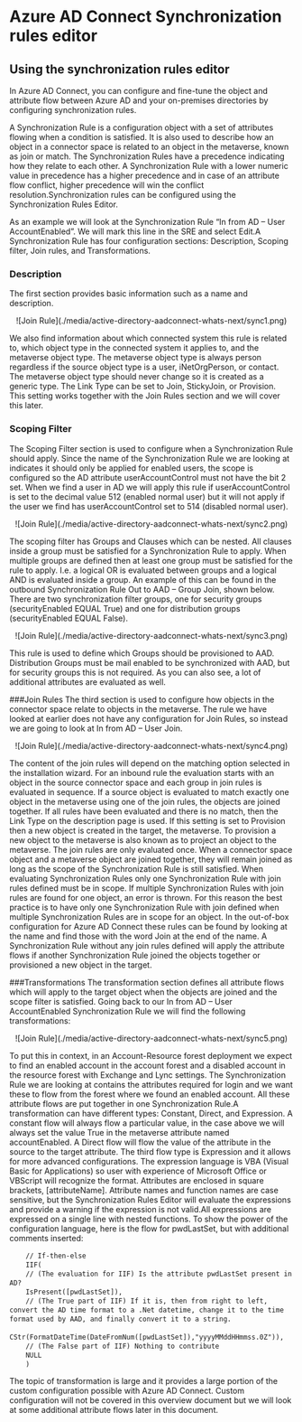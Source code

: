 
<properties 
	pageTitle="Using the Azure AD Connect Synchronization Rules Editor" 
	description="Learn how to use the Azure AD Connect Synchronization Rules Editor." 
	services="active-directory" 
	documentationCenter="" 
	authors="billmath" 
	manager="terrylan" 
	editor="bryanla"/>

<tags 
	ms.service="active-directory" 
	ms.workload="identity" 
	ms.tgt_pltfrm="na" 
	ms.devlang="na" 
	ms.topic="article" 
	ms.date="05/28/2015" 
	ms.author="billmath"/>

# Azure AD Connect Synchronization rules editor


## Using the synchronization rules editor

In Azure AD Connect, you can configure and fine-tune the object and attribute flow between Azure AD and your on-premises directories by configuring synchronization rules.  

A Synchronization Rule is a configuration object with a set of attributes flowing when a condition is satisfied. It is also used to describe how an object in a connector space is related to an object in the metaverse, known as join or match. The Synchronization Rules have a precedence indicating how they relate to each other. A Synchronization Rule with a lower numeric value in precedence has a higher precedence and in case of an attribute flow conflict, higher precedence will win the conflict resolution.Synchronization rules can be configured using the Synchronization Rules Editor.  

As an example we will look at the Synchronization Rule “In from AD – User AccountEnabled”. We will mark this line in the SRE and select Edit.A Synchronization Rule has four configuration sections: Description, Scoping filter, Join rules, and Transformations.

### Description
The first section provides basic information such as a name and description.

<center>![Join Rule](./media/active-directory-aadconnect-whats-next/sync1.png)
</center>

We also find information about which connected system this rule is related to, which object type in the connected system it applies to, and the metaverse object type. The metaverse object type is always person regardless if the source object type is a user, iNetOrgPerson, or contact. The metaverse object type should never change so it is created as a generic type. The Link Type can be set to Join, StickyJoin, or Provision. This setting works together with the Join Rules section and we will cover this later.

### Scoping Filter

The Scoping Filter section is used to configure when a Synchronization Rule should apply. Since the name of the Synchronization Rule we are looking at indicates it should only be applied for enabled users, the scope is configured so the AD attribute userAccountControl must not have the bit 2 set. When we find a user in AD we will apply this rule if userAccountControl is set to the decimal value 512 (enabled normal user) but it will not apply if the user we find has userAccountControl set to 514 (disabled normal user).

<center>![Join Rule](./media/active-directory-aadconnect-whats-next/sync2.png)
</center>

The scoping filter has Groups and Clauses which can be nested. All clauses inside a group must be satisfied for a Synchronization Rule to apply. When multiple groups are defined then at least one group must be satisfied for the rule to apply. I.e. a logical OR is evaluated between groups and a logical AND is evaluated inside a group. An example of this can be found in the outbound Synchronization Rule Out to AAD – Group Join, shown below. There are two synchronization filter groups, one for security groups (securityEnabled EQUAL True) and one for distribution groups (securityEnabled EQUAL False).

<center>![Join Rule](./media/active-directory-aadconnect-whats-next/sync3.png)
</center>

This rule is used to define which Groups should be provisioned to AAD. Distribution Groups must be mail enabled to be synchronized with AAD, but for security groups this is not required. As you can also see, a lot of additional attributes are evaluated as well.

###Join Rules
The third section is used to configure how objects in the connector space relate to objects in the metaverse. The rule we have looked at earlier does not have any configuration for Join Rules, so instead we are going to look at In from AD – User Join. 

<center>![Join Rule](./media/active-directory-aadconnect-whats-next/sync4.png)
</center>

The content of the join rules will depend on the matching option selected in the installation wizard. For an inbound rule the evaluation starts with an object in the source connector space and each group in join rules is evaluated in sequence. If a source object is evaluated to match exactly one object in the metaverse using one of the join rules, the objects are joined together. If all rules have been evaluated and there is no match, then the Link Type on the description page is used. If this setting is set to Provision then a new object is created in the target, the metaverse. To provision a new object to the metaverse is also known as to project an object to the metaverse. The join rules are only evaluated once. When a connector space object and a metaverse object are joined together, they will remain joined as long as the scope of the Synchronization Rule is still satisfied. When evaluating Synchronization Rules only one Synchronization Rule with join rules defined must be in scope. If multiple Synchronization Rules with join rules are found for one object, an error is thrown. For this reason the best practice is to have only one Synchronization Rule with join defined when multiple Synchronization Rules are in scope for an object. In the out-of-box configuration for Azure AD Connect these rules can be found by looking at the name and find those with the word Join at the end of the name. A Synchronization Rule without any join rules defined will apply the attribute flows if another Synchronization Rule joined the objects together or provisioned a new object in the target.

###Transformations
The transformation section defines all attribute flows which will apply to the target object when the objects are joined and the scope filter is satisfied. Going back to our In from AD – User AccountEnabled Synchronization Rule we will find the following transformations:

<center>![Join Rule](./media/active-directory-aadconnect-whats-next/sync5.png)
</center>

To put this in context, in an Account-Resource forest deployment we expect to find an enabled account in the account forest and a disabled account in the resource forest with Exchange and Lync settings. The Synchronization Rule we are looking at contains the attributes required for login and we want these to flow from the forest where we found an enabled account. All these attribute flows are put together in one Synchronization Rule.A transformation can have different types: Constant, Direct, and Expression. A constant flow will always flow a particular value, in the case above we will always set the value True in the metaverse attribute named accountEnabled. A Direct flow will flow the value of the attribute in the source to the target attribute. The third flow type is Expression and it allows for more advanced configurations. The expression language is VBA (Visual Basic for Applications) so user with experience of Microsoft Office or VBScript will recognize the format. Attributes are enclosed in square brackets, [attributeName]. Attribute names and function names are case sensitive, but the Synchronization Rules Editor will evaluate the expressions and provide a warning if the expression is not valid.All expressions are expressed on a single line with nested functions. To show the power of the configuration language, here is the flow for pwdLastSet, but with additional comments inserted:

		// If-then-else
		IIF(
		// (The evaluation for IIF) Is the attribute pwdLastSet present in AD? 
		IsPresent([pwdLastSet]),
		// (The True part of IIF) If it is, then from right to left, convert the AD time format to a .Net datetime, change it to the time format used by AAD, and finally convert it to a string.
		CStr(FormatDateTime(DateFromNum([pwdLastSet]),"yyyyMMddHHmmss.0Z")),
		// (The False part of IIF) Nothing to contribute
		NULL
		)

The topic of transformation is large and it provides a large portion of the custom configuration possible with Azure AD Connect. Custom configuration will not be covered in this overview document but we will look at some additional attribute flows later in this document.
